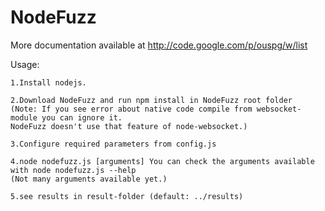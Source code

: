 NodeFuzz
========

More documentation available at http://code.google.com/p/ouspg/w/list

Usage:

	1.Install nodejs.

	2.Download NodeFuzz and run npm install in NodeFuzz root folder 
	(Note: If you see error about native code compile from websocket-module you can ignore it. 
	NodeFuzz doesn't use that feature of node-websocket.)

	3.Configure required parameters from config.js

	4.node nodefuzz.js [arguments] You can check the arguments available with node nodefuzz.js --help 
	(Not many arguments available yet.)

	5.see results in result-folder (default: ../results)

